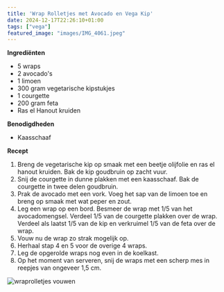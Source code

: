 ```yaml
---
title: 'Wrap Rolletjes met Avocado en Vega Kip'
date: 2024-12-17T22:26:10+01:00
tags: ["vega"]
featured_image: "images/IMG_4061.jpeg"
---
```


**Ingrediënten**
- 5 wraps
- 2 avocado's
- 1 limoen
- 300 gram vegetarische kipstukjes
- 1 courgette
- 200 gram feta
- Ras el Hanout kruiden

**Benodigdheden**
- Kaasschaaf

**Recept**
1. Breng de vegetarische kip op smaak met een beetje olijfolie en ras el hanout kruiden. Bak de kip goudbruin op zacht vuur.
2. Snij de courgette in dunne plakken met een kaasschaaf. Bak de courgette in twee delen goudbruin. 
3. Prak de avocado met een vork. Voeg het sap van de limoen toe en breng op smaak met wat peper en zout. 
4. Leg een wrap op een bord. Besmeer de wrap met 1/5 van het avocadomengsel. Verdeel 1/5 van de courgette plakken over de wrap. Verdeel als laatst 1/5 van de kip en verkruimel 1/5 van de feta over de wrap.
5. Vouw nu de wrap zo strak mogelijk op.
6. Herhaal stap 4 en 5 voor de overige 4 wraps. 
7. Leg de opgerolde wraps nog even in de koelkast. 
8. Op het moment van serveren, snij de wraps met een scherp mes in reepjes van ongeveer 1,5 cm. 

![wraprolletjes vouwen](/IMG_4048.jpeg)